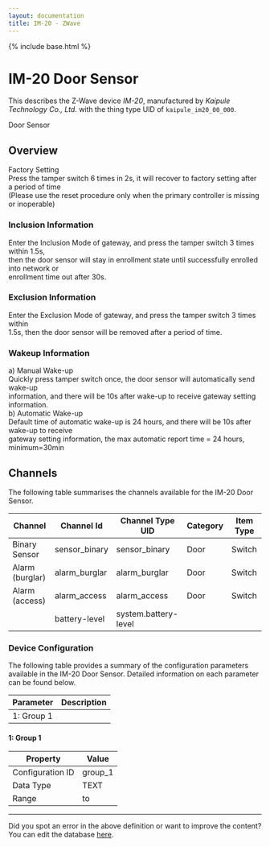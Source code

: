 ```yaml
---
layout: documentation
title: IM-20 - ZWave
---
```


{% include base.html %}

# IM-20 Door Sensor

This describes the Z-Wave device *IM-20*, manufactured by *Kaipule Technology Co., Ltd.* with the thing type UID of ```kaipule_im20_00_000```. 

Door Sensor  


## Overview 

Factory Setting  
Press the tamper switch 6 times in 2s, it will recover to factory setting after a period of time  
(Please use the reset procedure only when the primary controller is missing or inoperable)

  


### Inclusion Information 

Enter the Inclusion Mode of gateway, and press the tamper switch 3 times within 1.5s,  
then the door sensor will stay in enrollment state until successfully enrolled into network or  
enrollment time out after 30s.

  


### Exclusion Information 

Enter the Exclusion Mode of gateway, and press the tamper switch 3 times within  
1.5s, then the door sensor will be removed after a period of time.

  


### Wakeup Information 

a) Manual Wake-up  
Quickly press tamper switch once, the door sensor will automatically send wake-up  
information, and there will be 10s after wake-up to receive gateway setting information.  
b) Automatic Wake-up  
Default time of automatic wake-up is 24 hours, and there will be 10s after wake-up to receive  
gateway setting information, the max automatic report time = 24 hours, minimum=30min


## Channels
The following table summarises the channels available for the IM-20 Door Sensor.

| Channel | Channel Id | Channel Type UID | Category | Item Type |
|---------|------------|------------------|----------|-----------|
| Binary Sensor | sensor_binary | sensor_binary | Door | Switch |
| Alarm (burglar) | alarm_burglar | alarm_burglar | Door | Switch |
| Alarm (access) | alarm_access | alarm_access | Door | Switch |
|  | battery-level | system.battery-level |  |  |


### Device Configuration
The following table provides a summary of the configuration parameters available in the IM-20 Door Sensor.
Detailed information on each parameter can be found below.

| Parameter   | Description |
|-------------|-------------|
| 1: Group 1 |  |


#### 1: Group 1


| Property         | Value    |
|------------------|----------|
| Configuration ID | group_1 |
| Data Type        | TEXT |
| Range |  to  |


---

Did you spot an error in the above definition or want to improve the content?
You can edit the database [here](http://www.cd-jackson.com/index.php/zwave/zwave-device-database/zwave-device-list/devicesummary/254).
